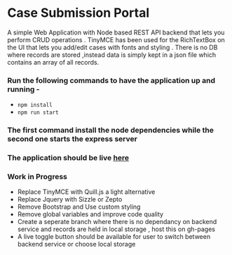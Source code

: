 # Case Submission Portal
A simple Web Application with Node based REST API backend that lets you perform CRUD operations .
TinyMCE has been used for the RichTextBox on the UI that lets you add/edit cases with fonts and styling .
There is no DB where records are stored ,instead data is simply kept in a json file which contains an array of all records.

### Run the following commands to have the application up and running -

* `npm install`
* `npm run start`

### The first command install the node dependencies while the second one starts the express server
### The application should be live [here](http://localhost:8080)


### Work in Progress 

* Replace TinyMCE with Quill.js a light alternative
* Replace Jquery with Sizzle or Zepto 
* Remove Bootstrap and Use custom styling 
* Remove global variables and improve code quality 
* Create a seperate branch where there is no dependancy on backend service and records are held in local storage , host this on gh-pages
* A live toggle button should be available for user to switch between backend service or choose local storage





